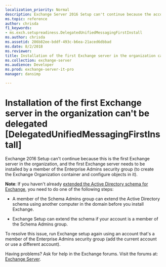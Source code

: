 ```yaml
---
localization_priority: Normal
description: Exchange Server 2016 Setup can't continue because the account doesn't have permission to install the first Exchange server in the organization.
ms.topic: reference
author: chrisda
f1_keywords:
- ms.exch.setupreadiness.DelegatedUnifiedMessagingFirstInstall
ms.author: chrisda
ms.assetid: 286b82ee-bddf-493c-b6ea-21aced6dbbad
ms.date: 8/2/2018
ms.reviewer: 
title: Installation of the first Exchange server in the organization can't be delegated [DelegatedUnifiedMessagingFirstInstall]
ms.collection: exchange-server
ms.audience: Developer
ms.prod: exchange-server-it-pro
manager: dansimp

---
```


# Installation of the first Exchange server in the organization can't be delegated [DelegatedUnifiedMessagingFirstInstall]

Exchange 2016 Setup can't continue because this is the first Exchange server in the organization, and the first Exchange server needs to be installed by a member of the Enterprise Admins security group (to create the Exchange Organization container and configure objects in it).

**Note**: If you haven't already [extended the Active Directory schema for Exchange](../prepare-ad-and-domains.md#step-1-extend-the-active-directory-schema), you need to do one of the following steps:

- A member of the Schema Admins group can extend the Active Directory schema using another computer in the domain before you install Exchange.

- Exchange Setup can extend the schema if your account is a member of the Schema Admins group.

To resolve this issue, run Exchange setup again using an account that's a member of the Enterprise Admins security group (add the current account or use a different account).

Having problems? Ask for help in the Exchange forums. Visit the forums at: [Exchange Server](https://go.microsoft.com/fwlink/p/?linkId=60612).

